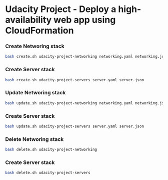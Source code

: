 # Udacity Project - Deploy a high-availability web app using CloudFormation

### Create Networing stack

```bash
bash create.sh udacity-project-networking networking.yaml networking.json 

```

### Create Server stack

```bash
bash create.sh udacity-project-servers server.yaml server.json

```

### Update Networing stack

```bash
bash update.sh udacity-project-networking networking.yaml networking.json 

```

### Create Server stack

```bash
bash update.sh udacity-project-servers server.yaml server.json

```

### Delete Networing stack

```bash
bash delete.sh udacity-project-networking 

```

### Create Server stack

```bash
bash delete.sh udacity-project-servers

```
